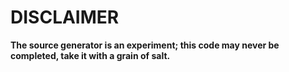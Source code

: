 # DISCLAIMER

**The source generator is an experiment; this code may never be completed, take it with a grain of salt.**